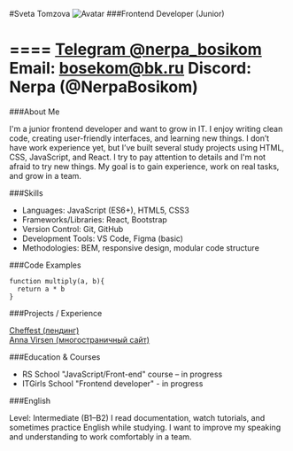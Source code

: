 #Sveta Tomzova
![Avatar](/img/mountan.png)
###Frontend Developer (Junior)

====
[Telegram @nerpa_bosikom](https://t.me/nerpa_bosikom)
Email: bosekom@bk.ru
Discord: Nerpa (@NerpaBosikom)
====
###About Me

I'm a junior frontend developer and want to grow in IT. I enjoy writing clean code, creating user-friendly interfaces, and learning new things. I don’t have work experience yet, but I’ve built several study projects using HTML, CSS, JavaScript, and React.
I try to pay attention to details and I'm not afraid to try new things. My goal is to gain experience, work on real tasks, and grow in a team.

###Skills

- Languages: JavaScript (ES6+), HTML5, CSS3
- Frameworks/Libraries: React, Bootstrap
- Version Control: Git, GitHub
- Development Tools: VS Code, Figma (basic)
- Methodologies: BEM, responsive design, modular code structure

###Code Examples

```
function multiply(a, b){
  return a * b
}
```

###Projects / Experience

[Cheffest (лендинг)](https://nerpabosikom.github.io/ProjectOne/)  
[Anna Virsen (многостраничный сайт)](https://nerpabosikom.github.io/ProjectTwo/)

###Education & Courses

- RS School "JavaScript/Front-end" course – in progress
- ITGirls School "Frontend developer" - in progress

###English

Level: Intermediate (B1–B2)
I read documentation, watch tutorials, and sometimes practice English while studying. I want to improve my speaking and understanding to work comfortably in a team.
